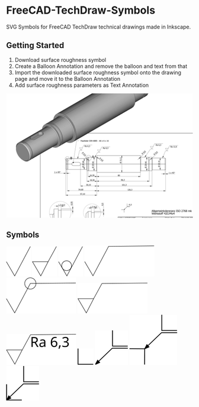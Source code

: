 # FreeCAD-TechDraw-Symbols
SVG Symbols for FreeCAD TechDraw technical drawings made in Inkscape.


## Getting Started
1. Download surface roughness symbol
2. Create a Balloon Annotation and remove the balloon and text from that
3. Import the downloaded surface roughness symbol onto the drawing page and move it to the Balloon Annotation
4. Add surface roughness parameters as Text Annotation

![](freecad-technical-drawing-with-annotations-shaft.png)


## Symbols
![](roughness-1-1.svg)
![](roughness-1-2.svg)
![](roughness-1-3.svg)
![](roughness-1-4.svg)
![](roughness-1-5.svg)
![](roughness-1-6.svg)
![](roughness-1-6-editable.svg)
![](edge.svg)
![](edge-all.svg)
![](edge-outer.svg)
![](edge-inner.svg)
